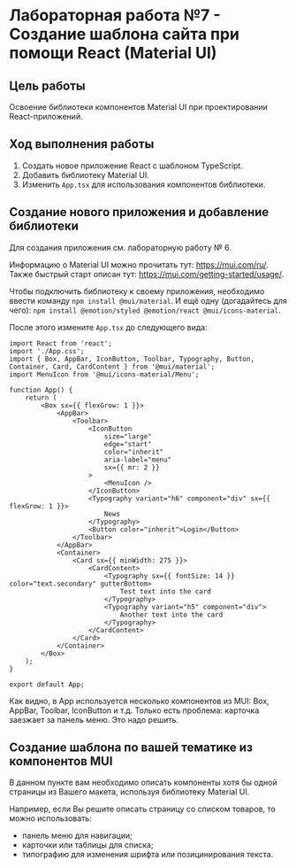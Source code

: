 # Лабораторная работа №7 - Создание шаблона сайта при помощи React (Material UI)

## Цель работы

Освоение библиотеки компонентов Material UI при проектировании React-приложений.

## Ход выполнения работы

1. Создать новое приложение React с шаблоном TypeScript.
2. Добавить библиотеку Material UI.
3. Изменить `App.tsx` для использования компонентов библиотеки.

## Создание нового приложения и добавление библиотеки

Для создания приложения см. лабораторную работу № 6.

Информацию о Material UI можно прочитать тут: <https://mui.com/ru/>.
Также быстрый старт описан тут: <https://mui.com/getting-started/usage/>.

Чтобы подключить библиотеку к своему приложения, необходимо ввести команду `npm install @mui/material`.
И ещё одну (догадайтесь для чего): `npm install @emotion/styled @emotion/react @mui/icons-material`.

После этого измените `App.tsx` до следующего вида:

```tsx
import React from 'react';
import './App.css';
import { Box, AppBar, IconButton, Toolbar, Typography, Button, Container, Card, CardContent } from '@mui/material';
import MenuIcon from '@mui/icons-material/Menu';

function App() {
    return (
        <Box sx={{ flexGrow: 1 }}>
            <AppBar>
                <Toolbar>
                    <IconButton
                        size="large"
                        edge="start"
                        color="inherit"
                        aria-label="menu"
                        sx={{ mr: 2 }}
                    >
                        <MenuIcon />
                    </IconButton>
                    <Typography variant="h6" component="div" sx={{ flexGrow: 1 }}>
                        News
                    </Typography>
                    <Button color="inherit">Login</Button>
                </Toolbar>
            </AppBar>
            <Container>
                <Card sx={{ minWidth: 275 }}>
                    <CardContent>
                        <Typography sx={{ fontSize: 14 }} color="text.secondary" gutterBottom>
                            Test text into the card
                        </Typography>
                        <Typography variant="h5" component="div">
                            Another text into the card
                        </Typography>
                    </CardContent>
                </Card>
            </Container>
        </Box>
    );
}

export default App;
```

Как видно, в App используется несколько компонентов из MUI: Box, AppBar, Toolbar, IconButton и т.д.
Только есть проблема: карточка заезжает за панель меню.
Это надо решить.

## Создание шаблона по вашей тематике из компонентов MUI

В данном пункте вам необходимо описать компоненты хотя бы одной страницы из Вашего макета, используя библиотеку Material UI.

Например, если Вы решите описать страницу со списком товаров, то можно использовать:

- панель меню для навигации;
- карточки или таблицы для списка;
- типографию для изменения шрифта или позицинирования текста.
